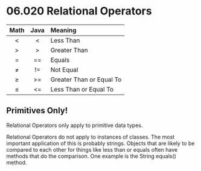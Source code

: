 # 06.020 Relational Operators

Math|Java|Meaning
:---:|:---:|:---
$<$|\<|Less Than
$>$|\>|Greater Than
$=$|==|Equals
$\neq$|!=|Not Equal
$\ge$|>=|Greater Than or Equal To
$\le$|<=|Less Than or Equal To

## Primitives Only!

Relational Operators only apply to primitive data types.

Relational Operators do not apply to instances of classes.  The most important application of this is probably strings.  Objects that are likely to be compared to each other for things like less than or equals often have methods that do the comparison.  One example is the String equals() method.

